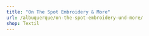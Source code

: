 ```yaml
---
title: "On The Spot Embroidery & More"
url: /albuquerque/on-the-spot-embroidery-und-more/
shop: Textil
---
```


